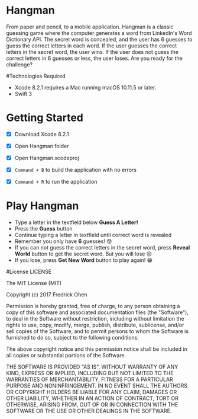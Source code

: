 # Hangman
From paper and pencil, to a mobile application. Hangman is a classic guessing game where the computer generates a word from LinkedIn's Word Dictionary API. The secret word is concealed, and the user has 6 guesses to guess the correct letters in each word. If the user guesses the correct letters in the secret word, the user wins. If the user does not guess the correct letters in 6 guesses or less, the user loses. Are you ready for the challenge?

#Technologies Required
* Xcode 8.2.1 requires a Mac running macOS 10.11.5 or later.
* Swift 3

# Getting Started
- [x] Download Xcode 8.2.1
- [x] Open Hangman folder
- [x] Open Hangman.xcodeproj
- [x] `Command + B` to build the application with no errors
- [x] `Command + R` to run the application


# Play Hangman
* Type a letter in the textfield below **Guess A Letter!**
* Press the **Guess** button
* Continue typing a letter in textfield until correct word is revealed
* Remember you only have **6** guesses! :cold_sweat:
* If you can not guess the correct letters in the secret word, press **Reveal World** button to get the secret word. But you will lose :pensive:
* If you lose, press **Get New Word** button to play again! :grin:








#License
LICENSE

The MIT License (MIT)

Copyright (c) 2017 Fredrick Ohen

Permission is hereby granted, free of charge, to any person obtaining a copy of this software and associated documentation files (the "Software"), to deal in the Software without restriction, including without limitation the rights to use, copy, modify, merge, publish, distribute, sublicense, and/or sell copies of the Software, and to permit persons to whom the Software is furnished to do so, subject to the following conditions:

The above copyright notice and this permission notice shall be included in all copies or substantial portions of the Software.

THE SOFTWARE IS PROVIDED "AS IS", WITHOUT WARRANTY OF ANY KIND, EXPRESS OR IMPLIED, INCLUDING BUT NOT LIMITED TO THE WARRANTIES OF MERCHANTABILITY, FITNESS FOR A PARTICULAR PURPOSE AND NONINFRINGEMENT. IN NO EVENT SHALL THE AUTHORS OR COPYRIGHT HOLDERS BE LIABLE FOR ANY CLAIM, DAMAGES OR OTHER LIABILITY, WHETHER IN AN ACTION OF CONTRACT, TORT OR OTHERWISE, ARISING FROM, OUT OF OR IN CONNECTION WITH THE SOFTWARE OR THE USE OR OTHER DEALINGS IN THE SOFTWARE.

